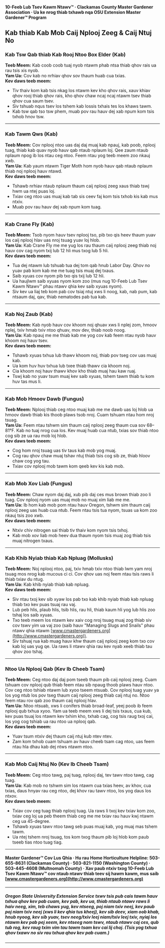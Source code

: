 #### 10-Feeb Lub Tsev Kawm Ntawv™ · Clackamas County Master Gardener Association · Ua ke nrog thiab txhawb nqa OSU Extension Master Gardener™ Program

## Kab thiab Kab Mob Caij Nplooj Zeeg & Caij Ntuj No

### Kab Tsw Qab thiab Kab Rooj Ntoo Box Elder (Kab)
**Teeb Meem:** Kab coob coob tuaj nyob ntawm phab ntsa thiab qhov rais ua rau tsis xis nyob.  
**Yam Ua:** Cov kab no nrhiav qhov sov thaum huab cua txias.  
**Kev daws teeb meem:**
- Tiv thaiv kom kab tsis nkag los ntawm kev kho qhov rais, xauv khiav qhov rooj thiab qhov rais, kho qhov chaw ncaj ncaj ntawm tsev thiab qhov cua saum tsev.
- Siv tshuab nqus tsev los tshem kab lossis txhais tes los khaws tawm.
- Kab tsw qab tso tsw phem, muab pov rau hauv dej xab npum kom tsis txhob hnov tsw.

---

### Kab Tawm Qws (Kab)
**Teeb Meem:** Cov nplooj ntoo uas daj daj muaj kab npauj, kab poob, nplooj tuag, thiab kab quav nyob hauv qab ntaub nplaum loj. Qee zaum ntaub nplaum npog ib los ntau ceg ntoo. Feem ntau yog teeb meem zoo nkauj xwb.  
**Yam Ua:** Kab yaum ntawm Tiger Moth hom nyob hauv qab ntaub nplaum thiab noj nplooj hauv ntawd.  
**Kev daws teeb meem:**
- Tshawb nrhiav ntaub nplaum thaum caij nplooj zeeg xaus thiab tswj hwm ua ntej puas loj.
- Txiav ceg ntoo uas muaj kab tab sis ceev faj kom tsis txhob kis kab mus ntxiv.
- Muab pov rau hauv dej xab npum kom tuag.

---

### Kab Crane Fly (Kab)
**Teeb Meem:** Tsob nyom hauv tsev nplooj tso, pib txo qis heev thaum yuav los caij nplooj hlav uas nroj tsuag yuav loj hlob.  
**Yam Ua:** Kab Crane Fly me me yug los rau thaum caij nplooj zeeg thiab noj hauv cov cag nyom txij lub 12 hli mus txog lub 5 hli.  
**Kev daws teeb meem:**
- Tua dej ntawm lub tshuab tua dej tom qab hnub Labor Day. Qhov no yuav pab kom kab me me tuag tsis muaj dej txaus.
- Saib xyuas cov nyom pib txo qis txij lub 12 hli.
- Ua haujlwm saib xyuas nyom kom zoo (mus nug 10-Feeb Lub Tsev Kawm Ntawv™ phau ntawv qhia kev saib xyuas nyom).
- Siv kev ua liaj teb kom pab cov tsiaj ntuj xws li noog, kab, nab pum, kab ntsaum daj, qav, thiab nematodes pab tua kab.

---

### Kab Noj Zaub (Kab)
**Teeb Meem:** Kab nyob hauv cov khoom noj qhuav xws li nplej zom, hmoov nplej, txiv hmab txiv ntoo qhuav, mov dev, thiab noob noog.  
**Yam Ua:** Kab npauj me me thiab kab me yog cov kab feem ntau nyob hauv khoom noj hauv tsev.  
**Kev daws teeb meem:**
- Tshawb xyuas txhua lub thawv khoom noj, thiab pov tseg cov uas muaj kab.
- Ua kom huv huv txhua lub txee thiab thawv cia khoom noj.
- Cia khoom noj hauv thawv khov kho thiab muaj hau kaw ruaj.
- Tswj kab no yuav tsum muaj kev saib xyuas, tshem tawm thiab tu kom huv tas mus li.

---

### Kab Mob Hmoov Dawb (Fungus)
**Teeb Meem:** Nplooj thiab ceg ntoo muaj kab me me dawb uas loj hlob ua hmoov dawb thiab kis thoob plaws tsob nroj. Cuam tshuam ntau hom nroj tsuag.  
**Yam Ua:** Feem ntau tshwm sim thaum caij nplooj zeeg thaum cua sov 68–81°F. Kab no tuaj nrog cua los. Kev muaj huab cua ntub, txias sov thiab ntoo cog sib ze ua rau mob loj hlob.  
**Kev daws teeb meem:**
- Cog hom nroj tsuag uas tiv taus kab mob yog muaj.
- Cog rau qhov chaw muaj tshav ntuj thiab tsis cog sib ze, thiab hloov chaw cog yog tau.
- Txiav cov nplooj mob tawm kom qeeb kev kis kab mob.

---

### Kab Mob Xov Liab (Fungus)
**Teeb Meem:** Chaw nyom daj daj, xub pib daj ces mus brown thiab zoo li tuag. Cov nplooj nyom uas muaj mob no muaj xim liab me me.  
**Yam Ua:** Ib hom kab mob pom ntau hauv Oregon, tshwm sim thaum caij nplooj zeeg uas huab cua ntub. Feem ntau tsis tua nyom, tsuas ua kom zoo nkauj tsis zoo xwb.  
**Kev daws teeb meem:**
- Ntxiv chiv nitrogen sai thiab tiv thaiv kom nyom tsis txhoj.
- Kab mob xov liab mob heev dua thaum nyom tsis muaj zog thiab tsis muaj nitrogen txaus.

---

### Kab Khib Nyiab thiab Kab Npluag (Mollusks)
**Teeb Meem:** Noj nplooj ntoo, paj, txiv hmab txiv ntoo thiab lwm yam nroj tsuag mos nrog kab mucous ci ci. Cov qhov uas noj feem ntau tsis raws li thiab txiav du ntug.  
**Yam Ua:** Kab khib nyiab thiab kab npluag.  
**Kev daws teeb meem:**
- Siv ntau txoj kev sib xyaw los pab txo kab khib nyiab thiab kab npluag thiab txo kev puas tsuaj rau vaj.
- Lub peb hlis, plaub hlis, tsib hlis, rau hli, thiab kaum hli yog lub hlis zoo tshaj los saib xyuas.
- Txo teeb meem los ntawm kev xaiv cog nroj tsuag muaj zog thiab siv cov tswv yim ua vaj zoo (saib hauv "Managing Slugs and Snails" phau ntawv qhia ntawm [www.cmastergardeners.org](http://www.cmastergardeners.org)).
- Siv tshuaj rua kab muag hauv khw thaum caij nplooj zeeg kom txo cov kab loj uas yug qe. Ua raws li ntawv qhia rau kev nyab xeeb thiab tau qhov zoo tshaj.

---

### Ntoo Ua Nplooj Qab (Kev Ib Cheeb Tsam)
**Teeb Meem:** Ceg ntoo daj daj pom tseeb thaum pib caij nplooj zeeg. Cuam tshuam cov nplooj qub thiab feem ntau sib npaug thoob plaws hauv ntoo. Cov ceg ntoo tshiab ntawm lub xyoo tseem ntsuab. Cov nplooj tuag yuav ya los yog ntub los pov tseg thaum caij nplooj zeeg thiab caij ntuj no. Ntoo feem ntau rov qab zoo thaum caij nplooj hlav.  
**Yam Ua:** Ntoo ntsuab, xws li conifers thiab broad-leaf, yeej poob ib feem nplooj qub txhua xyoo. Yam ua teeb meem xws li dej tsis txaus, cua kub, kev puas tsuaj los ntawm kev txhim kho, txhab cag, cog tsis raug txoj cai, los yog cog tshiab ua rau ntoo ua nplooj qab.  
**Kev daws teeb meem:**
- Yuav tsum ntxiv dej thaum caij ntuj kub ntev ntev.
- Zam kom txhob cuam tshuam av hauv cheeb tsam cag ntoo, uas feem ntau hla dhau kab dej ntws ntawm ntoo.

---

### Kab Mob Caij Ntuj No (Kev Ib Cheeb Tsam)
**Teeb Meem:** Ceg ntoo tawg, paj tuag, nplooj daj, tev tawv ntoo tawg, cag tuag.  
**Yam Ua:** Kab mob no tshwm sim los ntawm cua txias heev, av khov, cua txias, daus hnyav rau ceg ntoo, dej khov rau tawv ntoo, los yog daus los ntxov.  
**Kev daws teeb meem:**
- Txiav cov ceg tuag thiab nplooj tuag. Ua raws li txoj kev txiav kom zoo, txiav ceg loj ua peb theem thiab ceg me me txiav rau hauv kwj ntawm ceg ua 45-degree.
- Tshawb xyuas tawv ntoo tawg seb puas muaj kab, yog muaj mas tshem tawm.
- Ua ntej tshem nroj tsuag, tos kom txog thaum pib loj hlob kom paub tseeb tias ntoo tuag tiag.

---

#### Master Gardener™ Cov Lus Qhia · Hu rau Home Horticulture Helpline: 503-655-8631 (Clackamas County) · 503-821-1150 (Washington County) · 503-445-4608 (Multnomah County) · Xav paub ntxiv txog 10-Feeb Lub Tsev Kawm Ntawv™ cov ntaub ntawv thiab teev sij hawm kawm, mus saib [www.cmastergardeners.org](http://www.cmastergardeners.org)

---

##### Oregon State University Extension Service txwv tsis pub cais tawm hauv txhua qhov kev pab cuam, kev pab, kev ua, thiab ntaub ntawv raws li haiv neeg, xim, teb chaws yug, kev ntseeg, poj niam txiv neej, kev paub poj niam txiv neej (xws li kev qhia tus kheej), kev sib deev, xiam oob khab, hnub nyoog, kev sib yuav, tsev neeg/txiv leej niam/txiv leej txiv, nyiaj los ntawm kev pab pej xeem, kev ntseeg nom tswv, ntaub ntawv caj ces, qub tub rog, kev raug txim vim tau tawm tsam kev cai lij choj. (Tsis yog txhua qhov txawv no siv rau txhua qhov kev pab cuam.)
---